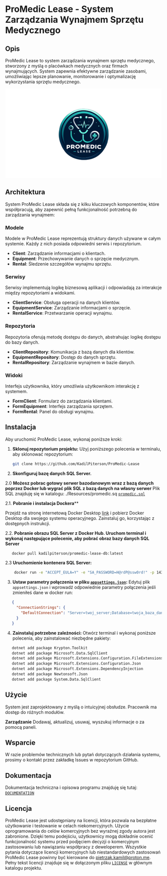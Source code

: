 # ProMedic Lease - System Zarządzania Wynajmem Sprzętu Medycznego

## Opis

ProMedic Lease to system zarządzania wynajmem sprzętu medycznego, stworzony z myślą o placówkach medycznych oraz firmach wynajmujących. System zapewnia efektywne zarządzanie zasobami, umożliwiając lepsze planowanie, monitorowanie i optymalizację wykorzystania sprzętu medycznego.

![Logo ProMedic Lease](./Resources/logo.png "Logo ProMedic Lease")

## Architektura

System ProMedic Lease składa się z kilku kluczowych komponentów, które współpracują, aby zapewnić pełną funkcjonalność potrzebną do zarządzania wynajmem:

### Modele

Modele w ProMedic Lease reprezentują struktury danych używane w całym systemie. Każdy z nich posiada odpowiedni serwis i repozytorium.

- **Client**: Zarządzanie informacjami o klientach.
- **Equipment**: Przechowywanie danych o sprzęcie medycznym.
- **Rental**: Śledzenie szczegółów wynajmu sprzętu.

### Serwisy

Serwisy implementują logikę biznesową aplikacji i odpowiadają za interakcje między repozytoriami a widokami.

- **ClientService**: Obsługa operacji na danych klientów.
- **EquipmentService**: Zarządzanie informacjami o sprzęcie.
- **RentalService**: Przetwarzanie operacji wynajmu.

### Repozytoria

Repozytoria oferują metodę dostępu do danych, abstrahując logikę dostępu do bazy danych.

- **ClientRepository**: Komunikacja z bazą danych dla klientów.
- **EquipmentRepository**: Dostęp do danych sprzętu.
- **RentalRepository**: Zarządzanie wynajmem w bazie danych.

### Widoki

Interfejs użytkownika, który umożliwia użytkownikom interakcję z systemem.

- **FormClient**: Formularz do zarządzania klientami.
- **FormEquipment**: Interfejs zarządzania sprzętem.
- **FormRental**: Panel do obsługi wynajmu.

## Instalacja

Aby uruchomić ProMedic Lease, wykonaj poniższe kroki:

1. **Sklonuj repozytorium projektu:**
   Użyj poniższego polecenia w terminalu, aby sklonować repozytorium:
   ```bash
   git clone https://github.com/KadilPiterson/ProMedic-Lease

2. **Skonfiguruj bazę danych SQL Server.**

2.0 **Możesz pobrac gotowy serwer bazodanowym wraz z bazą danych poprzez Docker lub wygrać plik SQL z bazą danych na własny serwer**
Plik SQL znajduję się w katalogu: ./Resources/promedic.sq [`promedic.sql`](./Resources/promedic.sql)

2.1. **Pobranie i instalacja Dockera****

Przejdź na stronę internetową Docker Desktop [link](https://www.docker.com/products/docker-desktop/) i pobierz Docker Desktop dla swojego systemu operacyjnego. Zainstaluj go, korzystając z dostępnych instrukcji.

2.2. **Pobranie obrazu SQL Server z Docker Hub. Uruchom terminal i wykonaj następujące polecenie, aby pobrać obraz bazy danych SQL Server**
```bash
   docker pull kadilpiterson/promedic-lease-db:latest
```

2.3 **Uruchomienie kontenera SQL Server:**
```bash
    docker run -e "ACCEPT_EULA=Y" -e "SA_PASSWORD=H@rdP@ssw0rd!" -p 1433:1433 --name sqlserver -d kadilpiterson/promedic-lease-db:latest
```

3. **Ustaw parametry połączenia w pliku [`appsettings.json`](./appsettings.json):**
   Edytuj plik `appsettings.json` i wprowadź odpowiednie parametry połączenia jeśli zmieniłeś dane w docker run:
```json
   {
     "ConnectionStrings": {
       "DefaultConnection": "Server=twoj_server;Database=twoja_baza_danych;User Id=twoj_uzytkownik;Password=twoje_haslo;"
     }
   }
```

4. **Zainstaluj potrzebne zależności:**
   Otwórz terminal i wykonaj poniższe polecenia, aby zainstalować niezbędne pakiety:
```bash
   dotnet add package Krypton.Toolkit
   dotnet add package Microsoft.Data.SqlClient
   dotnet add package Microsoft.Extensions.Configuration.FileExtensions
   dotnet add package Microsoft.Extensions.Configuration.Json
   dotnet add package Microsoft.Extensions.DependencyInjection
   dotnet add package Newtonsoft.Json
   dotnet add package System.Data.SqlClient
```

## Użycie
System jest zaprojektowany z myślą o intuicyjnej obsłudze. Pracownik ma dostęp do różnych modułów.

**Zarządzanie** 
Dodawaj, aktualizuj, usuwaj, wyszukuj informacje o za pomocą paneli.

## Wsparcie
W razie problemów technicznych lub pytań dotyczących działania systemu, prosimy o kontakt przez zakładkę Issues w repozytorium GitHub.

## Dokumentacja
Dokumentacja techniczna i opisowa programu znajduję się tutaj: [`DOCUMENTATION`](./Documentation.md)

## Licencja
ProMedic Lease jest udostępniany na licencji, która pozwala na bezpłatne użytkowanie i testowanie w celach niekomercyjnych. Użycie oprogramowania do celów komercyjnych bez wyraźnej zgody autora jest zabronione. Dzięki temu podejściu, użytkownicy mogą dokładnie ocenić funkcjonalność systemu przed podjęciem decyzji o komercyjnym zastosowaniu lub nawiązaniu współpracy z deweloperem.
Wszystkie pytania dotyczące licencji komercyjnych lub niestandardowych zastosowań ProMedic Lease powinny być kierowane do [pietrzak.kamil@proton.me](mailto:pietrzak.kamil@proton.me).
Pełny tekst licencji znajduje się w dołączonym pliku [`LICENSE`](./LICENSE.md) w głównym katalogu projektu.
